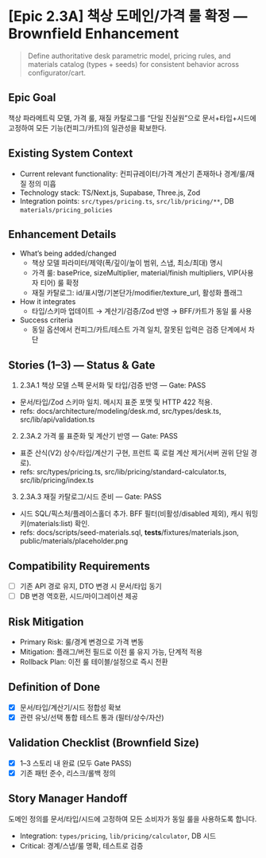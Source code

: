 # [Epic 2.3A] 책상 도메인/가격 룰 확정 — Brownfield Enhancement

> Define authoritative desk parametric model, pricing rules, and materials catalog (types + seeds) for consistent behavior across configurator/cart.

## Epic Goal

책상 파라메트릭 모델, 가격 룰, 재질 카탈로그를 “단일 진실원”으로 문서+타입+시드에 고정하여 모든 기능(컨피그/카트)의 일관성을 확보한다.

## Existing System Context

- Current relevant functionality: 컨피규레이터/가격 계산기 존재하나 경계/룰/재질 정의 미흡
- Technology stack: TS/Next.js, Supabase, Three.js, Zod
- Integration points: `src/types/pricing.ts`, `src/lib/pricing/**`, DB `materials/pricing_policies`

## Enhancement Details

- What’s being added/changed
  - 책상 모델 파라미터/제약(폭/깊이/높이 범위, 스냅, 최소/최대) 명시
  - 가격 룰: basePrice, sizeMultiplier, material/finish multipliers, VIP(사용자 티어) 룰 확정
  - 재질 카탈로그: id/표시명/기본단가/modifier/texture_url, 활성화 플래그
- How it integrates
  - 타입/스키마 업데이트 → 계산기/검증/Zod 반영 → BFF/카트가 동일 룰 사용
- Success criteria
  - 동일 옵션에서 컨피그/카트/테스트 가격 일치, 잘못된 입력은 검증 단계에서 차단

## Stories (1–3) — Status & Gate

1) 2.3A.1 책상 모델 스펙 문서화 및 타입/검증 반영 — Gate: PASS
- 문서/타입/Zod 스키마 일치. 메시지 표준 포맷 및 HTTP 422 적용.
- refs: docs/architecture/modeling/desk.md, src/types/desk.ts, src/lib/api/validation.ts

2) 2.3A.2 가격 룰 표준화 및 계산기 반영 — Gate: PASS
- 표준 산식(V2) 상수/타입/계산기 구현, 프런트 훅 로컬 계산 제거(서버 권위 단일 경로).
- refs: src/types/pricing.ts, src/lib/pricing/standard-calculator.ts, src/lib/pricing/index.ts

3) 2.3A.3 재질 카탈로그/시드 준비 — Gate: PASS
- 시드 SQL/픽스처/플레이스홀더 추가. BFF 필터(비활성/disabled 제외), 캐시 워밍 키(materials:list) 확인.
- refs: docs/scripts/seed-materials.sql, __tests__/fixtures/materials.json, public/materials/placeholder.png

## Compatibility Requirements

- [ ] 기존 API 경로 유지, DTO 변경 시 문서/타입 동기
- [ ] DB 변경 역호환, 시드/마이그레이션 제공

## Risk Mitigation

- Primary Risk: 룰/경계 변경으로 가격 변동
- Mitigation: 플래그/버전 필드로 이전 룰 유지 가능, 단계적 적용
- Rollback Plan: 이전 룰 테이블/설정으로 즉시 전환

## Definition of Done

- [x] 문서/타입/계산기/시드 정합성 확보
- [x] 관련 유닛/선택 통합 테스트 통과 (필터/상수/자산)

## Validation Checklist (Brownfield Size)

- [x] 1–3 스토리 내 완료 (모두 Gate PASS)
- [x] 기존 패턴 준수, 리스크/롤백 정의

## Story Manager Handoff

도메인 정의를 문서/타입/시드에 고정하여 모든 소비자가 동일 룰을 사용하도록 합니다.

- Integration: `types/pricing`, `lib/pricing/calculator`, DB 시드
- Critical: 경계/스냅/룰 명확, 테스트로 검증
